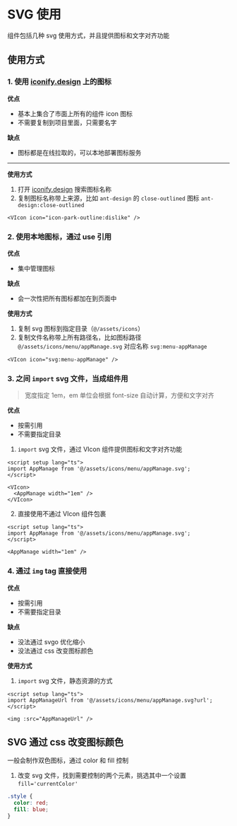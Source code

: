 # SVG 使用

组件包括几种 svg 使用方式，并且提供图标和文字对齐功能

## 使用方式

### 1. 使用 [iconify.design](https://iconify.design/getting-started/) 上的图标

**优点**

- 基本上集合了市面上所有的组件 icon 图标
- 不需要复制到项目里面，只需要名字

**缺点**

- 图标都是在线拉取的，可以本地部署图标服务

---

**使用方式**

1. 打开 [iconify.design](https://icon-sets.iconify.design/) 搜索图标名称
2. 复制图标名称带上来源，比如 `ant-design` 的 `close-outlined` 图标 `ant-design:close-outlined`

```vue
<VIcon icon="icon-park-outline:dislike" />
```

### 2. 使用本地图标，通过 use 引用

**优点**

- 集中管理图标

**缺点**

- 会一次性把所有图标都加在到页面中

**使用方式**

1. 复制 svg 图标到指定目录（`@/assets/icons`）
2. 复制文件名称带上所有路径名，比如图标路径 `@/assets/icons/menu/appManage.svg` 对应名称 `svg:menu-appManage`

```vue
<VIcon icon="svg:menu-appManage" />
```

### 3. 之间 `import` svg 文件，当成组件用

> 宽度指定 1em，em 单位会根据 font-size 自动计算，方便和文字对齐

**优点**

- 按需引用
- 不需要指定目录

1. `import` svg 文件，通过 VIcon 组件提供图标和文字对齐功能

```vue
<script setup lang="ts">
import AppManage from '@/assets/icons/menu/appManage.svg';
</script>

<VIcon>
  <AppManage width="1em" />
</VIcon>
```

2. 直接使用不通过 VIcon 组件包裹

```vue
<script setup lang="ts">
import AppManage from '@/assets/icons/menu/appManage.svg';
</script>

<AppManage width="1em" />
```

### 4. 通过 `img` tag 直接使用

**优点**

- 按需引用
- 不需要指定目录

**缺点**

- 没法通过 svgo 优化缩小
- 没法通过 css 改变图标颜色

**使用方式**

1. `import` svg 文件，静态资源的方式

```vue
<script setup lang="ts">
import AppManageUrl from '@/assets/icons/menu/appManage.svg?url';
</script>

<img :src="AppManageUrl" />
```

## SVG 通过 css 改变图标颜色

一般会制作双色图标，通过 color 和 fill 控制

1. 改变 svg 文件，找到需要控制的两个元素，挑选其中一个设置 `fill='currentColor'`

```css
.style {
  color: red;
  fill: blue;
}
```
